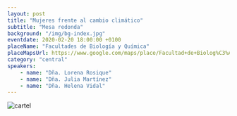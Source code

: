 ```yaml
---
layout: post
title: "Mujeres frente al cambio climático"
subtitle: "Mesa redonda"
background: "/img/bg-index.jpg"
eventdate: 2020-02-20 18:00:00 +0100
placeName: "Facultades de Biología y Química"
placeMapsUrl: https://www.google.com/maps/place/Facultad+de+Biolog%C3%ADa/@38.0203634,-1.171049,17z/data=!3m1!4b1!4m5!3m4!1s0xd638103fffda277:0xb3a38c0c58cb81b!8m2!3d38.0203634!4d-1.1688603
category: "central"
speakers:
    - name: "Dña. Lorena Rosique"
    - name: "Dña. Julia Martínez"
    - name: "Dña. Helena Vidal"
---
```

 
![cartel](/img/posts/biologiamujercambiocli.jpg)  
